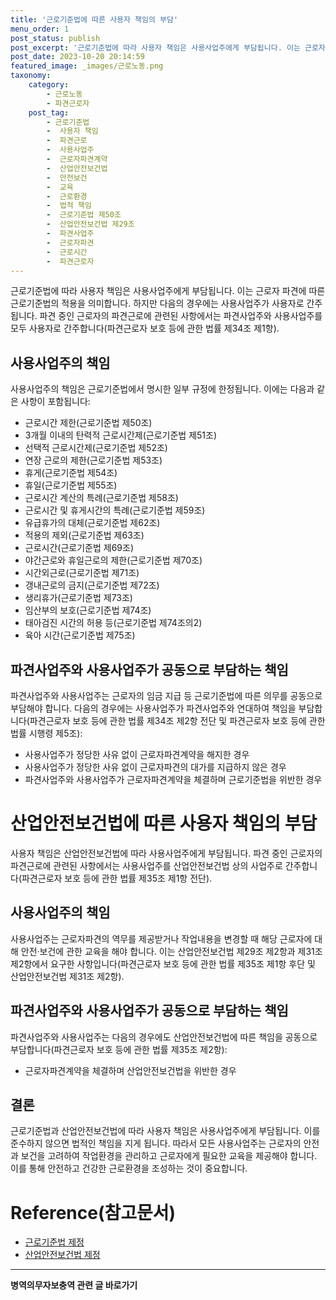 ```yaml
---
title: '근로기준법에 따른 사용자 책임의 부담'
menu_order: 1
post_status: publish
post_excerpt: '근로기준법에 따라 사용자 책임은 사용사업주에게 부담됩니다. 이는 근로자 파견에 따른 근로기준법의 적용을 의미합니다. 하지만 다음의 경우에는 사용사업주가 사용자로 간주됩니다. 파견 중인 근로자의 파견근로에 관련된 사항에서는 파견사업주와 사용사업주를 모두 사용자로 간주합니다 파견근로자 보호 등에 관한 법률 제34조 제1항 .'
post_date: 2023-10-20 20:14:59
featured_image: _images/근로노동.png
taxonomy:
    category:
        - 근로노동
        - 파견근로자
    post_tag:
        - 근로기준법
        -  사용자 책임
        -  파견근로
        -  사용사업주
        -  근로자파견계약
        -  산업안전보건법
        -  안전보건
        -  교육
        -  근로환경
        -  법적 책임
        -  근로기준법 제50조
        -  산업안전보건법 제29조
        -  파견사업주
        -  근로자파견
        -  근로시간
        -  파견근로자
---
```



근로기준법에 따라 사용자 책임은 사용사업주에게 부담됩니다. 이는 근로자 파견에 따른 근로기준법의 적용을 의미합니다. 하지만 다음의 경우에는 사용사업주가 사용자로 간주됩니다. 파견 중인 근로자의 파견근로에 관련된 사항에서는 파견사업주와 사용사업주를 모두 사용자로 간주합니다(파견근로자 보호 등에 관한 법률 제34조 제1항).

## 사용사업주의 책임
사용사업주의 책임은 근로기준법에서 명시한 일부 규정에 한정됩니다. 이에는 다음과 같은 사항이 포함됩니다:
- 근로시간 제한(근로기준법 제50조)
- 3개월 이내의 탄력적 근로시간제(근로기준법 제51조)
- 선택적 근로시간제(근로기준법 제52조)
- 연장 근로의 제한(근로기준법 제53조)
- 휴게(근로기준법 제54조)
- 휴일(근로기준법 제55조)
- 근로시간 계산의 특례(근로기준법 제58조)
- 근로시간 및 휴게시간의 특례(근로기준법 제59조)
- 유급휴가의 대체(근로기준법 제62조)
- 적용의 제외(근로기준법 제63조)
- 근로시간(근로기준법 제69조)
- 야간근로와 휴일근로의 제한(근로기준법 제70조)
- 시간외근로(근로기준법 제71조)
- 갱내근로의 금지(근로기준법 제72조)
- 생리휴가(근로기준법 제73조)
- 임산부의 보호(근로기준법 제74조)
- 태아검진 시간의 허용 등(근로기준법 제74조의2)
- 육아 시간(근로기준법 제75조)

## 파견사업주와 사용사업주가 공동으로 부담하는 책임
파견사업주와 사용사업주는 근로자의 임금 지급 등 근로기준법에 따른 의무를 공동으로 부담해야 합니다. 다음의 경우에는 사용사업주가 파견사업주와 연대하여 책임을 부담합니다(파견근로자 보호 등에 관한 법률 제34조 제2항 전단 및 파견근로자 보호 등에 관한 법률 시행령 제5조):
- 사용사업주가 정당한 사유 없이 근로자파견계약을 해지한 경우
- 사용사업주가 정당한 사유 없이 근로자파견의 대가를 지급하지 않은 경우
- 파견사업주와 사용사업주가 근로자파견계약을 체결하며 근로기준법을 위반한 경우

# 산업안전보건법에 따른 사용자 책임의 부담

사용자 책임은 산업안전보건법에 따라 사용사업주에게 부담됩니다. 파견 중인 근로자의 파견근로에 관련된 사항에서는 사용사업주를 산업안전보건법 상의 사업주로 간주합니다(파견근로자 보호 등에 관한 법률 제35조 제1항 전단).

## 사용사업주의 책임
사용사업주는 근로자파견의 역무를 제공받거나 작업내용을 변경할 때 해당 근로자에 대해 안전·보건에 관한 교육을 해야 합니다. 이는 산업안전보건법 제29조 제2항과 제31조 제2항에서 요구한 사항입니다(파견근로자 보호 등에 관한 법률 제35조 제1항 후단 및 산업안전보건법 제31조 제2항).

## 파견사업주와 사용사업주가 공동으로 부담하는 책임
파견사업주와 사용사업주는 다음의 경우에도 산업안전보건법에 따른 책임을 공동으로 부담합니다(파견근로자 보호 등에 관한 법률 제35조 제2항):
- 근로자파견계약을 체결하며 산업안전보건법을 위반한 경우

## 결론
근로기준법과 산업안전보건법에 따라 사용자 책임은 사용사업주에게 부담됩니다. 이를 준수하지 않으면 법적인 책임을 지게 됩니다. 따라서 모든 사용사업주는 근로자의 안전과 보건을 고려하여 작업환경을 관리하고 근로자에게 필요한 교육을 제공해야 합니다. 이를 통해 안전하고 건강한 근로환경을 조성하는 것이 중요합니다.

# Reference(참고문서)
- [근로기준법 제정](https://mino.printing.kr/print/document/D2020040040884)
- [산업안전보건법 제정](http://www.safetyinfo.co.kr/news/articleView.html?idxno=8575)
<!-- wp:separator -->
<hr class="wp-block-separator has-alpha-channel-opacity"/>
<!-- /wp:separator -->

<!-- wp:group {"backgroundColor":"base","layout":{"type":"constrained"}} -->
<div class="wp-block-group has-base-background-color has-background"><!-- wp:paragraph {"align":"center","fontSize":"medium"} -->
<p class="has-text-align-center has-large-font-size"><strong>병역의무자보충역 관련 글 바로가기</strong></p>
<!-- /wp:paragraph -->


<!-- wp:latest-posts
{"categories":[{"id":9045,"count":19,"description":"","link":"https://uknowlaw.com/category/%eb%b3%91%ec%97%ad%ec%9d%98%eb%ac%b4%ec%9e%90%eb%b3%b4%ec%b6%a9%ec%97%ad/","name":"병역의무자보충역","slug":"병역의무자보충역","taxonomy":"category","parent":0,"meta":[],"_links":{"self":[{"href":"https://uknowlaw.com/wp-json/wp/v2/categories/9045"}],"collection":[{"href":"https://uknowlaw.com/wp-json/wp/v2/categories"}],"about":[{"href":"https://uknowlaw.com/wp-json/wp/v2/taxonomies/category"}],"wp:post_type":[{"href":"https://uknowlaw.com/wp-json/wp/v2/posts?categories=9045"}],"curies":[{"name":"wp","href":"https://api.w.org/{rel}","templated":true}]}}],"postsToShow":100,"excerptLength":28,"postLayout":"grid","columns":2,"featuredImageAlign":"left","featuredImageSizeSlug":"large","fontSize":18px} /--></div>
<!-- /wp:group -->